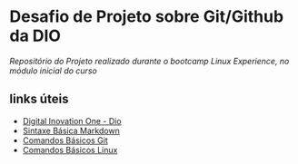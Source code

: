 # Desafio de Projeto sobre Git/Github da DIO

*Repositório do Projeto realizado durante o bootcamp _Linux Experience_, no módulo inicial do curso*

## links úteis

- [Digital Inovation One - Dio](https://www.dio.me/)
- [Sintaxe Básica Markdown](https://www.markdownguide.org/basic-syntax/)
- [Comandos Básicos Git](https://comandosgit.github.io/)
- [Comandos Básicos Linux](https://www.devmedia.com.br/comandos-importantes-linux/23893)